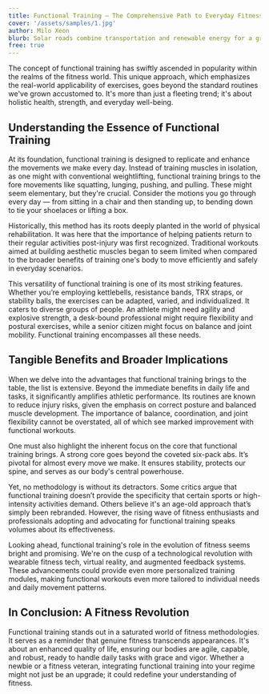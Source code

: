```yaml
---
title: Functional Training — The Comprehensive Path to Everyday Fitness
cover: '/assets/samples/1.jpg'
author: Milo Xeon
blurb: Solar roads combine transportation and renewable energy for a greener tomorrow.
free: true
---
```


The concept of functional training has swiftly ascended in popularity within the realms of the fitness world. This unique approach, which emphasizes the real-world applicability of exercises, goes beyond the standard routines we've grown accustomed to. It's more than just a fleeting trend; it's about holistic health, strength, and everyday well-being.

## Understanding the Essence of Functional Training

At its foundation, functional training is designed to replicate and enhance the movements we make every day. Instead of training muscles in isolation, as one might with conventional weightlifting, functional training brings to the fore movements like squatting, lunging, pushing, and pulling. These might seem elementary, but they're crucial. Consider the motions you go through every day — from sitting in a chair and then standing up, to bending down to tie your shoelaces or lifting a box.

Historically, this method has its roots deeply planted in the world of physical rehabilitation. It was here that the importance of helping patients return to their regular activities post-injury was first recognized. Traditional workouts aimed at building aesthetic muscles began to seem limited when compared to the broader benefits of training one's body to move efficiently and safely in everyday scenarios.

This versatility of functional training is one of its most striking features. Whether you’re employing kettlebells, resistance bands, TRX straps, or stability balls, the exercises can be adapted, varied, and individualized. It caters to diverse groups of people. An athlete might need agility and explosive strength, a desk-bound professional might require flexibility and postural exercises, while a senior citizen might focus on balance and joint mobility. Functional training encompasses all these needs.

## Tangible Benefits and Broader Implications

When we delve into the advantages that functional training brings to the table, the list is extensive. Beyond the immediate benefits in daily life and tasks, it significantly amplifies athletic performance. Its routines are known to reduce injury risks, given the emphasis on correct posture and balanced muscle development. The importance of balance, coordination, and joint flexibility cannot be overstated, all of which see marked improvement with functional workouts.

One must also highlight the inherent focus on the core that functional training brings. A strong core goes beyond the coveted six-pack abs. It’s pivotal for almost every move we make. It ensures stability, protects our spine, and serves as our body's central powerhouse.

Yet, no methodology is without its detractors. Some critics argue that functional training doesn’t provide the specificity that certain sports or high-intensity activities demand. Others believe it's an age-old approach that’s simply been rebranded. However, the rising wave of fitness enthusiasts and professionals adopting and advocating for functional training speaks volumes about its effectiveness.

Looking ahead, functional training's role in the evolution of fitness seems bright and promising. We're on the cusp of a technological revolution with wearable fitness tech, virtual reality, and augmented feedback systems. These advancements could provide even more personalized training modules, making functional workouts even more tailored to individual needs and daily movement patterns.

## In Conclusion: A Fitness Revolution

Functional training stands out in a saturated world of fitness methodologies. It serves as a reminder that genuine fitness transcends appearances. It's about an enhanced quality of life, ensuring our bodies are agile, capable, and robust, ready to handle daily tasks with grace and vigor. Whether a newbie or a fitness veteran, integrating functional training into your regime might not just be an upgrade; it could redefine your understanding of fitness.
